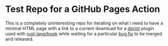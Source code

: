 # Test Repo for a GitHub Pages Action

This is a completely uninteresting repo for iterating on what I need to have a minimal HTML page with a link to a current download for a [dprint][dprint] plugin used with [rust-lang/book][book] while waiting for a particular [bug fix][PR] to be merged and released.

[dprint]: https://dprint.dev
[book]: https://github.com/rust-lang/book/
[PR]: https://github.com/dprint/dprint-plugin-markdown/pull/130
